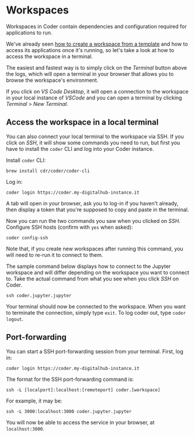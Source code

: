 # Workspaces

Workspaces in Coder contain dependencies and configuration required for applications to run.

We've already seen [how to create a workspace from a template](/components/deploying-components) and how to access its applications once it's running, so let's take a look at how to access the workspace in a terminal.

The easiest and fastest way is to simply click on the *Terminal* button above the logs, which will open a terminal in your browser that allows you to browse the workspace's environment.

If you click on *VS Code Desktop*, it will open a connection to the workspace in your local instance of *VSCode* and you can open a terminal by clicking *Terminal* > *New Terminal*.

## Access the workspace in a local terminal

You can also connect your local terminal to the workspace via SSH. If you click on *SSH*, it will show some commands you need to run, but first you have to install the `coder` CLI and log into your Coder instance.

Install `coder` CLI:
``` shell
brew install cdr/coder/coder-cli
```

Log in:
``` shell
coder login https://coder.my-digitalhub-instance.it
```
A tab will open in your browser, ask you to log-in if you haven't already, then display a token that you're supposed to copy and paste in the terminal.

Now you can run the two commands you saw when you clicked on *SSH*. Configure SSH hosts (confirm with `yes` when asked):
``` shell
coder config-ssh
```
Note that, if you create new workspaces after running this command, you will need to re-run it to connect to them.

The sample command below displays how to connect to the Jupyter workspace and will differ depending on the workspace you want to connect to. Take the actual command from what you see when you click *SSH* on Coder.
``` shell
ssh coder.jupyter.jupyter
```

Your terminal should now be connected to the workspace. When you want to terminate the connection, simply type `exit`. To log coder out, type `coder logout`.

## Port-forwarding

You can start a SSH port-forwarding session from your terminal. First, log in:
``` shell
coder login https://coder.my-digitalhub-instance.it
```

The format for the SSH port-forwarding command is:
``` shell
ssh -L [localport]:localhost:[remoteport] coder.[workspace]
```

For example, it may be:
``` shell
ssh -L 3000:localhost:3000 coder.jupyter.jupyter
```

You will now be able to access the service in your browser, at `localhost:3000`.